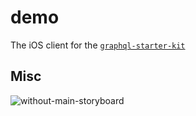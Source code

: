 # demo

The iOS client for the [`graphql-starter-kit`](https://github.com/pepeunlimited/graphql-starter-kit)

## Misc

![without-main-storyboard](/without-main-storyboard.png.png)
